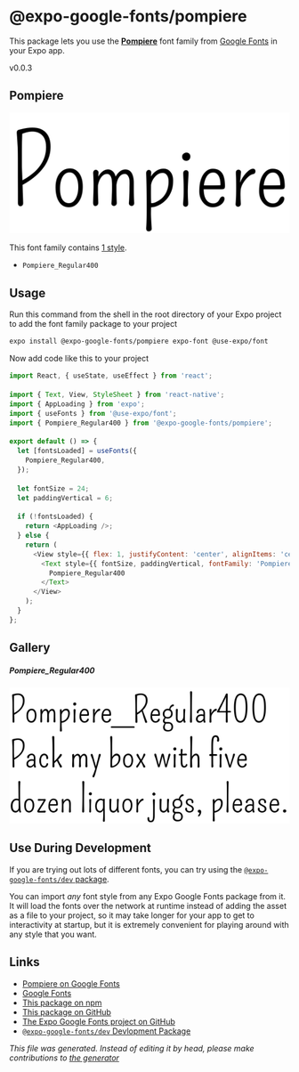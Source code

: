 # @expo-google-fonts/pompiere

This package lets you use the [**Pompiere**](https://fonts.google.com/specimen/Pompiere) font family from [Google Fonts](https://fonts.google.com/) in your Expo app.

v0.0.3

## Pompiere

![Pompiere](./font-family.png)

This font family contains [1 style](#gallery).

- `Pompiere_Regular400`

## Usage

Run this command from the shell in the root directory of your Expo project to add the font family package to your project
```sh
expo install @expo-google-fonts/pompiere expo-font @use-expo/font
```

Now add code like this to your project
```js
import React, { useState, useEffect } from 'react';

import { Text, View, StyleSheet } from 'react-native';
import { AppLoading } from 'expo';
import { useFonts } from '@use-expo/font';
import { Pompiere_Regular400 } from '@expo-google-fonts/pompiere';

export default () => {
  let [fontsLoaded] = useFonts({
    Pompiere_Regular400,
  });

  let fontSize = 24;
  let paddingVertical = 6;

  if (!fontsLoaded) {
    return <AppLoading />;
  } else {
    return (
      <View style={{ flex: 1, justifyContent: 'center', alignItems: 'center' }}>
        <Text style={{ fontSize, paddingVertical, fontFamily: 'Pompiere_Regular400' }}>
          Pompiere_Regular400
        </Text>
      </View>
    );
  }
};

```

## Gallery

##### Pompiere_Regular400
![Pompiere_Regular400](./938a73a33e8b01f6bd94758995b7e75a9f06dd9d7cc1977ef653cb5f0368004c.ttf.png)


## Use During Development

If you are trying out lots of different fonts, you can try using the [`@expo-google-fonts/dev` package](https://github.com/expo/google-fonts/tree/master/font-packages/dev#readme).

You can import *any* font style from any Expo Google Fonts package from it. It will load the fonts
over the network at runtime instead of adding the asset as a file to your project, so it may take longer
for your app to get to interactivity at startup, but it is extremely convenient
for playing around with any style that you want.

## Links

- [Pompiere on Google Fonts](https://fonts.google.com/specimen/Pompiere)
- [Google Fonts](https://fonts.google.com/)
- [This package on npm](https://www.npmjs.com/package/@expo-google-fonts/pompiere)
- [This package on GitHub](https://github.com/expo/google-fonts/tree/master/font-packages/pompiere)
- [The Expo Google Fonts project on GitHub](https://github.com/expo/google-fonts)
- [`@expo-google-fonts/dev` Devlopment Package](https://github.com/expo/google-fonts/tree/master/font-packages/dev)


*This file was generated. Instead of editing it by head, please make contributions to [the generator](https://github.com/expo/google-fonts/tree/master/packages/generator)*
